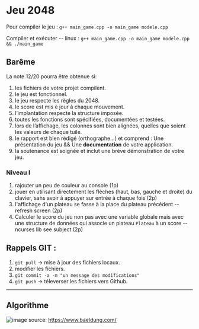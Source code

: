 # Jeu 2048
Pour compiler le jeu : `g++ main_game.cpp -o main_game modele.cpp`

Compiler et exécuter -- linux : `g++ main_game.cpp -o main_game modele.cpp && ./main_game`

## Barême
La note 12/20 pourra être obtenue si:
1. les fichiers de votre projet compilent.
2. le jeu est fonctionnel.
3. le jeu respecte les règles du 2048.
4. le score est mis è jour à chaque mouvement.
5. l’implantation respecte la structure imposée.
6. toutes les fonctions sont spécifiées, documentées et testées.
7. lors de l’affichage, les colonnes sont bien alignées, quelles que soient les valeurs de chaque tuile.
8. le rapport est bien rédigé (orthographe...) et comprend : Une présentation du jeu && Une **documentation** de votre application.
9. la soutenance est soignée et inclut une brève démonstration de votre jeu.
 ### Niveau I
 1. rajouter un peu de couleur au console (1p)
 2. jouer en utilisant directement les flèches (haut, bas, gauche et droite) du clavier, sans avoir à appuyer sur entrée à chaque fois (2p)
 3. l'affichage d'un plateau se fasse à la place du plateau précédent -- refresh screen (2p)
 4. Calculer le score du jeu non pas avec une variable globale mais avec une structure de données qui associe un plateau `Plateau` à un score -- ncurses lib see subject (2p)
## Rappels GIT :
1. `git pull` -> mise à jour des fichiers locaux.
2. modifier les fichiers.
3. `git commit -a -m "un message des modifications"`
4. `git push` -> téleverser les fichiers vers Github.

----

## Algorithme

![image](https://user-images.githubusercontent.com/62790552/141335661-cbe08238-7b3c-4908-9e67-6bf23a776b08.png)
source: https://www.baeldung.com/
